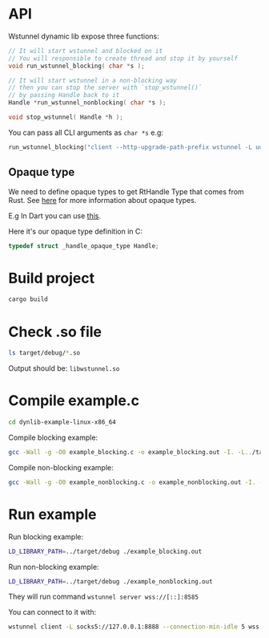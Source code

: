 # API

Wstunnel dynamic lib expose three functions:

```c
// It will start wstunnel and blocked on it
// You will responsible to create thread and stop it by yourself
void run_wstunnel_blocking( char *s );

// It will start wstunnel in a non-blocking way
// then you can stop the server with `stop_wstunnel()`
// by passing Handle back to it
Handle *run_wstunnel_nonblocking( char *s );

void stop_wstunnel( Handle *h );
```

You can pass all CLI arguments as `char *s` e.g:

```c
run_wstunnel_blocking("client --http-upgrade-path-prefix wstunnel -L udp://127.0.0.1:51820:127.0.0.1:51820 wss://85.239.61.247");
```

## Opaque type

We need to define opaque types to get RtHandle Type that comes from Rust.
See [here](https://en.wikipedia.org/wiki/Opaque_data_type) for more information about opaque types. 

E.g In Dart you can use [this](https://api.dart.dev/dart-ffi/Opaque-class.html).

Here it's our opaque type definition in C:

```c
typedef struct _handle_opaque_type Handle;
```

# Build project

```bash
cargo build
```

# Check .so file

```bash
ls target/debug/*.so 
```

Output should be: `libwstunnel.so`

# Compile example.c

```bash
cd dynlib-example-linux-x86_64
```

Compile blocking example:

```bash
gcc -Wall -g -O0 example_blocking.c -o example_blocking.out -I. -L../target/debug/ -lwstunnel
```

Compile non-blocking example:

```bash
gcc -Wall -g -O0 example_nonblocking.c -o example_nonblocking.out -I. -L../target/debug/ -lwstunnel
```

# Run example

Run blocking example:

```bash
LD_LIBRARY_PATH=../target/debug ./example_blocking.out
```

Run non-blocking example:

```bash
LD_LIBRARY_PATH=../target/debug ./example_nonblocking.out
```

They will run command `wstunnel server wss://[::]:8585`

You can connect to it with:
```bash
wstunnel client -L socks5://127.0.0.1:8888 --connection-min-idle 5 wss://localhost:8585
```

